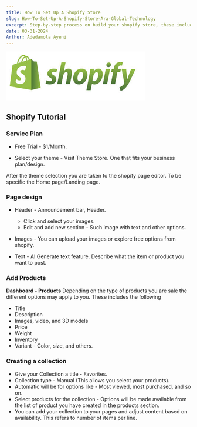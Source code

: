```yaml
---
title: How To Set Up A Shopify Store
slug: How-To-Set-Up-A-Shopify-Store-Ara-Global-Technology
excerpt: Step-by-step process on build your shopify store, these includes registration, theme selection, product design, and other essentials needed to have a functional shopify store.
date: 03-31-2024
Arthur: Adedamola Ayeni
---
```


![Shopify_Logo](../../public/images/shopify_logo.jpg "Shopify Logo.")

## Shopify Tutorial

### Service Plan

- Free Trial - $1/Month.

- Select your theme - Visit Theme Store. One that fits your business plan/design.

After the theme selection you are taken to the shopify page editor. To be specific the Home page/Landing page.

### Page design

- Header - Announcement bar, Header.

  - Click and select your images.
  - Edit and add new section - Such image with text and other options.
- Images - You can upload your images or explore free options from shopify.
- Text - AI Generate text feature. Describe what the item or product you want to post.

### Add Products

**Dashboard - Products**
Depending on the type of products you are sale the different options may apply to you. These includes the following

- Title
- Description
- Images, video, and 3D models
- Price
- Weight
- Inventory
- Variant - Color, size, and others.

### Creating a collection

- Give your Collection a title - Favorites.
- Collection type - Manual (This allows you select your products).
- Automatic will be for options like - Most viewed, most purchased, and so on.
- Select products for the collection - Options will be made available from the list of product you have created in the products section.
- You can add your collection to your pages and adjust content based on availability. This refers to number of items per line.
